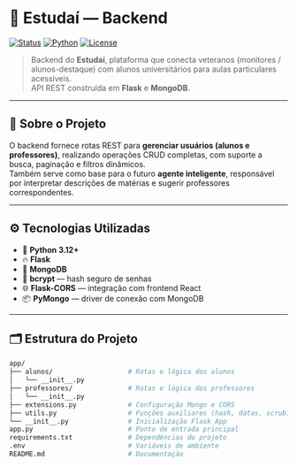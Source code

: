 # 🧠 Estudaí — Backend

[![Status](https://img.shields.io/badge/status-development-orange)]()
[![Python](https://img.shields.io/badge/python-3.12+-blue)]()
[![License](https://img.shields.io/badge/license-academic-lightgrey)]()

> Backend do **Estudaí**, plataforma que conecta veteranos (monitores / alunos-destaque) com alunos universitários para aulas particulares acessíveis.  
> API REST construída em **Flask** e **MongoDB**.

---

## 📘 Sobre o Projeto
O backend fornece rotas REST para **gerenciar usuários (alunos e professores)**, realizando operações CRUD completas, com suporte a busca, paginação e filtros dinâmicos.  
Também serve como base para o futuro **agente inteligente**, responsável por interpretar descrições de matérias e sugerir professores correspondentes.

---

## ⚙️ Tecnologias Utilizadas
- 🐍 **Python 3.12+**
- 🔥 **Flask**
- 🍃 **MongoDB**
- 🔐 **bcrypt** — hash seguro de senhas
- 🌐 **Flask-CORS** — integração com frontend React
- 📦 **PyMongo** — driver de conexão com MongoDB

---

## 🗂️ Estrutura do Projeto

```bash
app/
├── alunos/                   # Rotas e lógica dos alunos
│   └── __init__.py
├── professores/              # Rotas e lógica dos professores
│   └── __init__.py
├── extensions.py             # Configuração Mongo e CORS
├── utils.py                  # Funções auxiliares (hash, datas, scrub)
└── __init__.py               # Inicialização Flask App
app.py                        # Ponto de entrada principal
requirements.txt              # Dependências do projeto
.env                          # Variáveis de ambiente
README.md                     # Documentação




